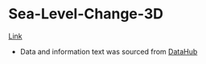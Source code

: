# Sea-Level-Change-3D

[Link](https://bmar97.github.io/Sea-Level-Change-3D//)
- Data and information text was sourced from [DataHub](https://datahub.io/core/sea-level-rise)
